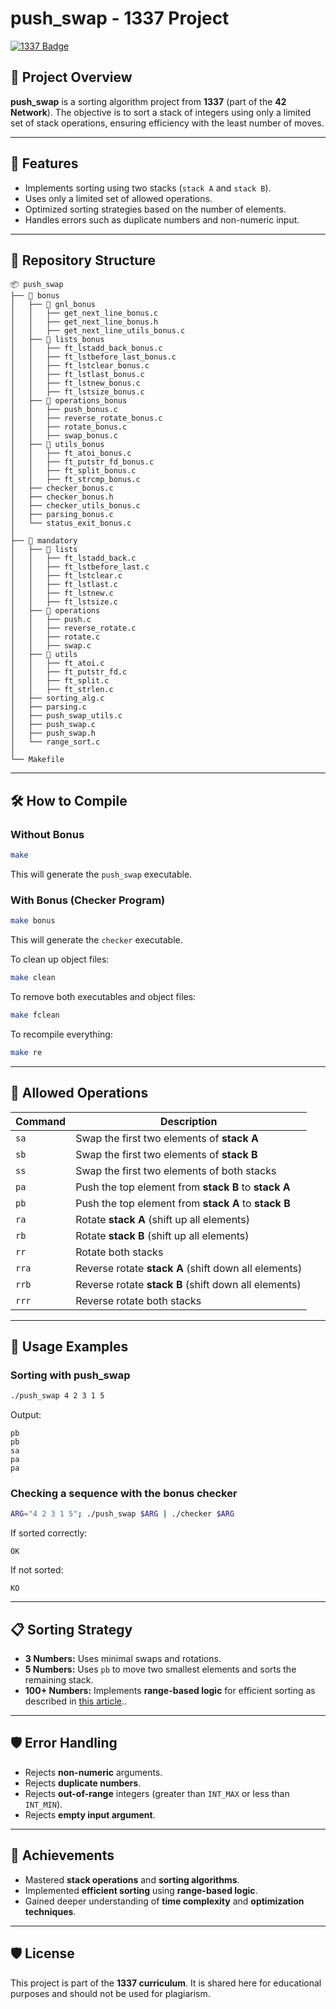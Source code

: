 # push_swap - 1337 Project  

[![1337 Badge](https://img.shields.io/badge/1337-Project-blue)](https://www.42network.org/)  

## 📜 Project Overview  

**push_swap** is a sorting algorithm project from **1337** (part of the **42 Network**). The objective is to sort a stack of integers using only a limited set of stack operations, ensuring efficiency with the least number of moves.  

---

## 🚀 Features  

- Implements sorting using two stacks (`stack A` and `stack B`).  
- Uses only a limited set of allowed operations.  
- Optimized sorting strategies based on the number of elements.  
- Handles errors such as duplicate numbers and non-numeric input.  

---

## 📂 Repository Structure  

```plaintext  
📦 push_swap
├── 📂 bonus
│   ├── 📂 gnl_bonus
│   │   ├── get_next_line_bonus.c
│   │   ├── get_next_line_bonus.h
│   │   ├── get_next_line_utils_bonus.c
│   ├── 📂 lists_bonus
│   │   ├── ft_lstadd_back_bonus.c
│   │   ├── ft_lstbefore_last_bonus.c
│   │   ├── ft_lstclear_bonus.c
│   │   ├── ft_lstlast_bonus.c
│   │   ├── ft_lstnew_bonus.c
│   │   ├── ft_lstsize_bonus.c
│   ├── 📂 operations_bonus
│   │   ├── push_bonus.c
│   │   ├── reverse_rotate_bonus.c
│   │   ├── rotate_bonus.c
│   │   ├── swap_bonus.c
│   ├── 📂 utils_bonus
│   │   ├── ft_atoi_bonus.c
│   │   ├── ft_putstr_fd_bonus.c
│   │   ├── ft_split_bonus.c
│   │   ├── ft_strcmp_bonus.c
│   ├── checker_bonus.c
│   ├── checker_bonus.h
│   ├── checker_utils_bonus.c
│   ├── parsing_bonus.c
│   └── status_exit_bonus.c
│
├── 📂 mandatory
│   ├── 📂 lists
│   │   ├── ft_lstadd_back.c
│   │   ├── ft_lstbefore_last.c
│   │   ├── ft_lstclear.c
│   │   ├── ft_lstlast.c
│   │   ├── ft_lstnew.c
│   │   ├── ft_lstsize.c
│   ├── 📂 operations
│   │   ├── push.c
│   │   ├── reverse_rotate.c
│   │   ├── rotate.c
│   │   ├── swap.c
│   ├── 📂 utils
│   │   ├── ft_atoi.c
│   │   ├── ft_putstr_fd.c
│   │   ├── ft_split.c
│   │   ├── ft_strlen.c
│   ├── sorting_alg.c
│   ├── parsing.c
│   ├── push_swap_utils.c
│   ├── push_swap.c
│   ├── push_swap.h
│   └── range_sort.c
│
└── Makefile
```  

---

## 🛠️ How to Compile  

### Without Bonus  
```bash  
make  
```  
This will generate the `push_swap` executable.  

### With Bonus (Checker Program)  
```bash  
make bonus  
```  
This will generate the `checker` executable.  

To clean up object files:  
```bash  
make clean  
```  

To remove both executables and object files:  
```bash  
make fclean  
```  

To recompile everything:  
```bash  
make re  
```  

---

## 📖 Allowed Operations  

| Command  | Description |  
|----------|------------|  
| `sa`  | Swap the first two elements of **stack A** |  
| `sb`  | Swap the first two elements of **stack B** |  
| `ss`  | Swap the first two elements of both stacks |  
| `pa`  | Push the top element from **stack B** to **stack A** |  
| `pb`  | Push the top element from **stack A** to **stack B** |  
| `ra`  | Rotate **stack A** (shift up all elements) |  
| `rb`  | Rotate **stack B** (shift up all elements) |  
| `rr`  | Rotate both stacks |  
| `rra` | Reverse rotate **stack A** (shift down all elements) |  
| `rrb` | Reverse rotate **stack B** (shift down all elements) |  
| `rrr` | Reverse rotate both stacks |  

---

## 📖 Usage Examples  

### **Sorting with push_swap**  

```bash  
./push_swap 4 2 3 1 5  
```  
Output:  
```plaintext  
pb  
pb  
sa  
pa  
pa  
```  

### **Checking a sequence with the bonus checker**  

```bash  
ARG="4 2 3 1 5"; ./push_swap $ARG | ./checker $ARG  
```  
If sorted correctly:  
```plaintext  
OK  
```  
If not sorted:  
```plaintext  
KO  
```  

---

## 📋 Sorting Strategy  

- **3 Numbers:** Uses minimal swaps and rotations.  
- **5 Numbers:** Uses `pb` to move two smallest elements and sorts the remaining stack.  
- **100+ Numbers:** Implements **range-based logic** for efficient sorting as described in [this article](https://medium.com/@abdelhadi-salah/push-swap-42-e0abfe0e0fef)..  

---

## 🛡️ Error Handling  

- Rejects **non-numeric** arguments.  
- Rejects **duplicate numbers**.  
- Rejects **out-of-range** integers (greater than `INT_MAX` or less than `INT_MIN`).
- Rejects **empty input argument**.

---

## 🌟 Achievements  

- Mastered **stack operations** and **sorting algorithms**.  
- Implemented **efficient sorting** using **range-based logic**.  
- Gained deeper understanding of **time complexity** and **optimization techniques**.  

---

## 🛡️ License  

This project is part of the **1337 curriculum**. It is shared here for educational purposes and should not be used for plagiarism.
